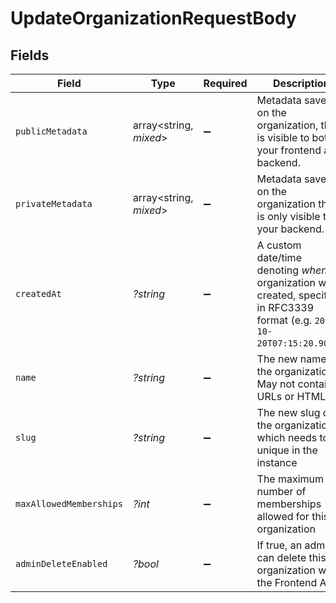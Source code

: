 # UpdateOrganizationRequestBody


## Fields

| Field                                                                                                                           | Type                                                                                                                            | Required                                                                                                                        | Description                                                                                                                     |
| ------------------------------------------------------------------------------------------------------------------------------- | ------------------------------------------------------------------------------------------------------------------------------- | ------------------------------------------------------------------------------------------------------------------------------- | ------------------------------------------------------------------------------------------------------------------------------- |
| `publicMetadata`                                                                                                                | array<string, *mixed*>                                                                                                          | :heavy_minus_sign:                                                                                                              | Metadata saved on the organization, that is visible to both your frontend and backend.                                          |
| `privateMetadata`                                                                                                               | array<string, *mixed*>                                                                                                          | :heavy_minus_sign:                                                                                                              | Metadata saved on the organization that is only visible to your backend.                                                        |
| `createdAt`                                                                                                                     | *?string*                                                                                                                       | :heavy_minus_sign:                                                                                                              | A custom date/time denoting _when_ the organization was created, specified in RFC3339 format (e.g. `2012-10-20T07:15:20.902Z`). |
| `name`                                                                                                                          | *?string*                                                                                                                       | :heavy_minus_sign:                                                                                                              | The new name of the organization.<br/>May not contain URLs or HTML.                                                             |
| `slug`                                                                                                                          | *?string*                                                                                                                       | :heavy_minus_sign:                                                                                                              | The new slug of the organization, which needs to be unique in the instance                                                      |
| `maxAllowedMemberships`                                                                                                         | *?int*                                                                                                                          | :heavy_minus_sign:                                                                                                              | The maximum number of memberships allowed for this organization                                                                 |
| `adminDeleteEnabled`                                                                                                            | *?bool*                                                                                                                         | :heavy_minus_sign:                                                                                                              | If true, an admin can delete this organization with the Frontend API.                                                           |